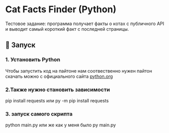 # Cat Facts Finder (Python)

Тестовое задание: программа получает факты о котах с публичного API  
и выводит самый короткий факт с последней страницы.

## 🚀 Запуск

### 1. Установить Python
Чтобы запустить код на пайтоне нам соотвественно нужен пайтон
скачать можно с официального сайта [python.org](https://www.python.org/downloads/windows/)

### 2.Также нужно становить зависимости
pip install requests или 
py -m pip install requests

### 3. запуск самого скрипта
python main.py или же как у меня было
py main.py





